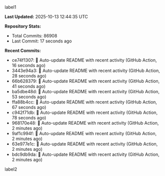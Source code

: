 
label1 
<!-- ACTIVITY_START -->
**Last Updated:** 2025-10-13 12:44:35 UTC

**Repository Stats:**
- Total Commits: 86908
- Last Commit: 17 seconds ago

**Recent Commits:**
- ce74f1307: 🤖 Auto-update README with recent activity (GitHub Action, 16 seconds ago)
- 3443e94a3: 🤖 Auto-update README with recent activity (GitHub Action, 28 seconds ago)
- 66b628379: 🤖 Auto-update README with recent activity (GitHub Action, 41 seconds ago)
- ba5dbe48d: 🤖 Auto-update README with recent activity (GitHub Action, 53 seconds ago)
- ffa88b4cc: 🤖 Auto-update README with recent activity (GitHub Action, 67 seconds ago)
- c942f71db: 🤖 Auto-update README with recent activity (GitHub Action, 78 seconds ago)
- 968170e48: 🤖 Auto-update README with recent activity (GitHub Action, 2 minutes ago)
- 9af1c994f: 🤖 Auto-update README with recent activity (GitHub Action, 2 minutes ago)
- 63e977e1c: 🤖 Auto-update README with recent activity (GitHub Action, 2 minutes ago)
- bdc9db9da: 🤖 Auto-update README with recent activity (GitHub Action, 2 minutes ago)
<!-- ACTIVITY_END -->

label2
